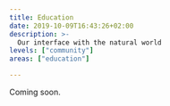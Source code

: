 ```yaml
---
title: Education
date: 2019-10-09T16:43:26+02:00
description: >-
  Our interface with the natural world
levels: ["community"]
areas: ["education"]

---
```


<!--menu:
  education
-->

Coming soon.